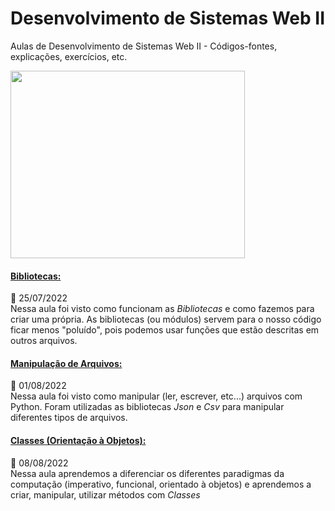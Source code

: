 # Desenvolvimento de Sistemas Web II
Aulas de Desenvolvimento de Sistemas Web II - Códigos-fontes, explicações, exercícios, etc.

<img src="https://thumbs.gfycat.com/BlueAncientIndianelephant-size_restricted.gif" height="300px" width="375px">


<!--Aulas-->
<div id="aulas">

#### [Bibliotecas:](https://github.com/avila444/pythonProjetos/tree/main/aulaBibliotecas) <br>
📅 25/07/2022<br>
Nessa aula foi visto como funcionam as *Bibliotecas* e como fazemos para criar uma própria. As bibliotecas (ou módulos) servem para o nosso código ficar menos "poluído", pois podemos usar funções que estão descritas em outros arquivos.

#### [Manipulação de Arquivos:](https://github.com/avila444/pythonProjetos/tree/main/aulaManipula%C3%A7%C3%A3o) <br>
📅 01/08/2022<br>
Nessa aula foi visto como manipular (ler, escrever, etc...) arquivos com Python. Foram utilizadas as bibliotecas *Json* e *Csv* para manipular diferentes tipos de arquivos.

#### [Classes (Orientação à Objetos):](https://github.com/avila444/pythonProjetos/tree/main/aulaClasses)<br>
📅 08/08/2022<br>
Nessa aula aprendemos a diferenciar os diferentes paradigmas da computação (imperativo, funcional, orientado à objetos) e aprendemos a criar, manipular, utilizar métodos com *Classes*

</div>
<!--Aulas-->
